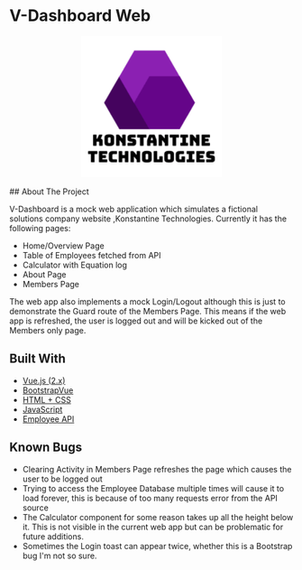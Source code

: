 # V-Dashboard Web
<p align="center">
  <img src="src/assets/logo4.png" alt="Logo" width="250" height="250">
</p>
## About The Project

V-Dashboard is a mock web application which simulates a fictional solutions company website ,Konstantine Technologies.
Currently it has the following pages:

- Home/Overview Page
- Table of Employees fetched from API
- Calculator with Equation log
- About Page
- Members Page

The web app also implements a mock Login/Logout although this is just to demonstrate the Guard route of the Members Page. This means if the web app is refreshed, the user is logged out and will be kicked out of the Members only page.

## Built With

- [Vue.js (2.x)](https://vuejs.org)
- [BootstrapVue](https://bootstrap-vue.org/)
- [HTML + CSS](https://html.com/)
- [JavaScript](https://www.javascript.com/)
- [Employee API](http://dummy.restapiexample.com/)

## Known Bugs

- Clearing Activity in Members Page refreshes the page which causes the user to be logged out
- Trying to access the Employee Database multiple times will cause it to load forever, this is because of too many requests error from the API source
- The Calculator component for some reason takes up all the height below it. This is not visible in the current web app but can be problematic for future additions.
- Sometimes the Login toast can appear twice, whether this is a Bootstrap bug I'm not so sure.
